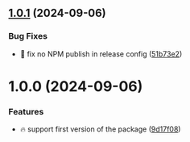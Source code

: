 ## [1.0.1](https://github.com/tal-rofe/enversify/compare/v1.0.0...v1.0.1) (2024-09-06)


### Bug Fixes

* 🐞 fix no NPM publish in release config ([51b73e2](https://github.com/tal-rofe/enversify/commit/51b73e2755d5b55a97e6c37aec3be59d3534a83d))

# 1.0.0 (2024-09-06)


### Features

* 🔥 support first version of the package ([9d17f08](https://github.com/tal-rofe/enversify/commit/9d17f08d16afb02f6a7a586eecb816c2026bef37))
